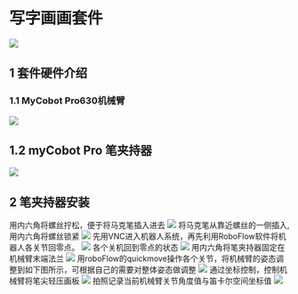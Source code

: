 # 写字画画套件
<img src="../../resources/7-ExamplesRobotsUsing/draw/draw.png" >

## 1 套件硬件介绍
### 1.1 MyCobot Pro630机械臂

<img src="../../resources/4-FirstInstallAndUse/pro 630 cn.png" >

## 1.2 myCobot Pro 笔夹持器

<img src="../../resources/7-ExamplesRobotsUsing/draw/tool.png" >

## 2 笔夹持器安装
用内六角将螺丝拧松，便于将马克笔插入进去
<img src="../../resources/7-ExamplesRobotsUsing/draw/image (5).png" >
将马克笔从靠近螺丝的一侧插入,用内六角将螺丝锁紧
<img src="../../resources/7-ExamplesRobotsUsing/draw/pen.png" >
先用VNC进入机器人系统，再先利用RoboFlow软件将机器人各关节回零点。
<img src="../../resources/7-ExamplesRobotsUsing/draw/image (6).png" >
各个关机回到零点的状态
<img src="../../resources/7-ExamplesRobotsUsing/draw/image (7).png" >
用内六角将笔夹持器固定在机械臂末端法兰
<img src="../../resources/7-ExamplesRobotsUsing/draw/image (8).png" >
用roboFlow的quickmove操作各个关节，将机械臂的姿态调整到如下图所示，可根据自己的需要对整体姿态做调整
<img src="../../resources/7-ExamplesRobotsUsing/draw/image (9).png" >
通过坐标控制，控制机械臂将笔尖轻压画板
<img src="../../resources/7-ExamplesRobotsUsing/draw/image (10).png" >
拍照记录当前机械臂关节角度值与笛卡尔空间坐标值
<img src="../../resources/7-ExamplesRobotsUsing/draw/image (11).png" >

